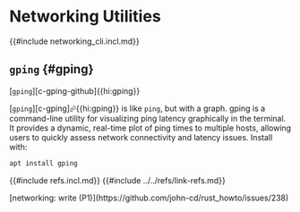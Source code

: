 # Networking Utilities

{{#include networking_cli.incl.md}}

## `gping` {#gping}

[`gping`][c-gping-github]{{hi:gping}}

[`gping`][c-gping]⮳{{hi:gping}} is like `ping`, but with a graph. gping is a command-line utility for visualizing ping latency graphically in the terminal.  It provides a dynamic, real-time plot of ping times to multiple hosts, allowing users to quickly assess network connectivity and latency issues. Install with:

```sh
apt install gping
```

{{#include refs.incl.md}}
{{#include ../../refs/link-refs.md}}

<div class="hidden">
[networking: write (P1)](https://github.com/john-cd/rust_howto/issues/238)
</div>
